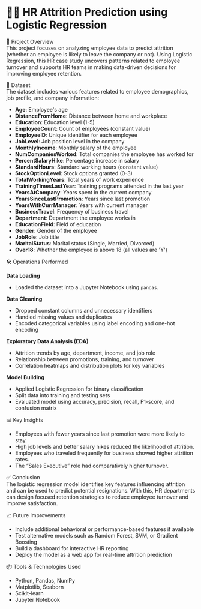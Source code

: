 # 🧑‍💼 HR Attrition Prediction using Logistic Regression

📌 Project Overview  
This project focuses on analyzing employee data to predict attrition (whether an employee is likely to leave the company or not). Using Logistic Regression, this HR case study uncovers patterns related to employee turnover and supports HR teams in making data-driven decisions for improving employee retention.

📁 Dataset  
The dataset includes various features related to employee demographics, job profile, and company information:

- **Age**: Employee's age  
- **DistanceFromHome**: Distance between home and workplace  
- **Education**: Education level (1-5)  
- **EmployeeCount**: Count of employees (constant value)  
- **EmployeeID**: Unique identifier for each employee  
- **JobLevel**: Job position level in the company  
- **MonthlyIncome**: Monthly salary of the employee  
- **NumCompaniesWorked**: Total companies the employee has worked for  
- **PercentSalaryHike**: Percentage increase in salary  
- **StandardHours**: Standard working hours (constant value)  
- **StockOptionLevel**: Stock options granted (0-3)  
- **TotalWorkingYears**: Total years of work experience  
- **TrainingTimesLastYear**: Training programs attended in the last year  
- **YearsAtCompany**: Years spent in the current company  
- **YearsSinceLastPromotion**: Years since last promotion  
- **YearsWithCurrManager**: Years with current manager  
- **BusinessTravel**: Frequency of business travel  
- **Department**: Department the employee works in  
- **EducationField**: Field of education  
- **Gender**: Gender of the employee  
- **JobRole**: Job title  
- **MaritalStatus**: Marital status (Single, Married, Divorced)  
- **Over18**: Whether the employee is above 18 (all values are 'Y')  

🛠️ Operations Performed

**Data Loading**  
- Loaded the dataset into a Jupyter Notebook using `pandas`.

**Data Cleaning**  
- Dropped constant columns and unnecessary identifiers  
- Handled missing values and duplicates  
- Encoded categorical variables using label encoding and one-hot encoding

**Exploratory Data Analysis (EDA)**  
- Attrition trends by age, department, income, and job role  
- Relationship between promotions, training, and turnover  
- Correlation heatmaps and distribution plots for key variables  

**Model Building**  
- Applied Logistic Regression for binary classification  
- Split data into training and testing sets  
- Evaluated model using accuracy, precision, recall, F1-score, and confusion matrix  

📊 Key Insights

- Employees with fewer years since last promotion were more likely to stay.  
- High job levels and better salary hikes reduced the likelihood of attrition.  
- Employees who traveled frequently for business showed higher attrition rates.  
- The “Sales Executive” role had comparatively higher turnover.  

✅ Conclusion  
The logistic regression model identifies key features influencing attrition and can be used to predict potential resignations. With this, HR departments can design focused retention strategies to reduce employee turnover and improve satisfaction.

📈 Future Improvements  

- Include additional behavioral or performance-based features if available  
- Test alternative models such as Random Forest, SVM, or Gradient Boosting  
- Build a dashboard for interactive HR reporting  
- Deploy the model as a web app for real-time attrition prediction  

📦 Tools & Technologies Used  
- Python, Pandas, NumPy  
- Matplotlib, Seaborn  
- Scikit-learn  
- Jupyter Notebook  
